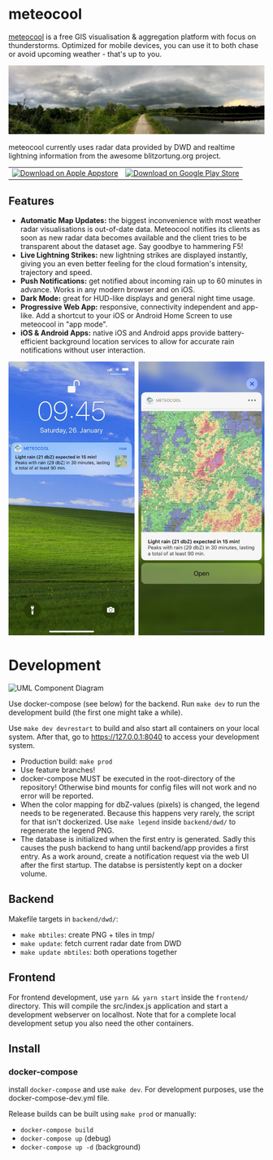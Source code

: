 # meteocool

[meteocool](https://meteocool.com/) is a free GIS
visualisation & aggregation platform with focus on thunderstorms.
Optimized for mobile devices, you can use it to both chase or
avoid upcoming weather - that's up to you.

![An exemplary cloud formation with high reflectivity (aka thunderstorm)](/frontend/assets/IMG_3076.jpg?raw=true "An exemplary cloud formation with high reflectivity")

meteocool currently uses radar data provided by DWD and realtime lightning
information from the awesome blitzortung.org project.

<table border="0">
 <tr align="center">
  <td><a href="https://itunes.apple.com/de/app/meteocool-rain-radar/id1438364623"><img src="https://raw.githubusercontent.com/v4lli/meteocool/master/frontend/assets/download-on-appstore.png" alt="Download on Apple Appstore"></a></td>
  <td><a href="https://play.google.com/store/apps/details?id=com.meteocool"><img src="https://raw.githubusercontent.com/v4lli/meteocool/master/frontend/assets/download-on-playstore.png" alt="Download on Google Play Store"></a></td>
 </tr>
</table>

## Features

* **Automatic Map Updates:** the biggest inconvenience with most weather radar
  visualisations is out-of-date data. Meteocool notifies its clients as
  soon as new radar data becomes available and the client tries
  to be transparent about the dataset age. Say goodbye to hammering F5!
* **Live Lightning Strikes:** new lightning strikes are displayed instantly,
  giving you an even better feeling for the cloud formation's intensity,
  trajectory and speed.
* **Push Notifications:** get notified about incoming rain up to 60 minutes
  in advance. Works in any modern browser and on iOS.
* **Dark Mode:** great for HUD-like displays and general night time usage.
* **Progressive Web App:** responsive, connectivity independent and app-like.
  Add a shortcut to your iOS or Android Home Screen to use meteocool in
  "app mode".
* **iOS & Android Apps:** native iOS and Android apps provide battery-efficient
  background location services to allow for accurate rain notifications without
  user interaction.

![iOS Push Notifications](/doc/ios-lockscreen.png?raw=true "iOS Push notifications with preview")


# Development

![UML Component Diagram](/doc/meteocool_component.png?raw=true "Component diagram")

Use docker-compose (see below) for the backend. Run ```make dev```
to run the development build (the first one might take a while).

Use ```make dev devrestart``` to build and also start all containers on
your local system. After that, go to https://127.0.0.1:8040 to access
your development system.

* Production build: ```make prod```
* Use feature branches!
* docker-compose MUST be executed in the root-directory of the repository!
  Otherwise bind mounts for config files will not work and no error
  will be reported.
* When the color mapping for dbZ-values (pixels) is changed, the legend
  needs to be regenerated. Because this happens very rarely, the script
  for that isn't dockerized. Use ```make legend``` inside ```backend/dwd/```
  to regenerate the legend PNG.
* The database is initialized when the first entry is generated. Sadly this
  causes the push backend to hang until backend/app provides a first entry.
  As a work around, create a notification request via the web UI after the
  first startup. The databse is persistently kept on a docker volume.

## Backend

Makefile targets in ```backend/dwd/```:

 - ```make mbtiles```: create PNG + tiles in tmp/
 - ```make update```: fetch current radar date from DWD
 - ```make update mbtiles```: both operations together

## Frontend

For frontend development, use ```yarn && yarn start``` inside the
```frontend/``` directory. This will compile the src/index.js application
and start a development webserver on localhost. Note that for a complete
local development setup you also need the other containers.

## Install

### docker-compose

install `docker-compose` and use `make dev`. For development purposes, use the docker-compose-dev.yml file.

Release builds can be built using `make prod` or manually:

* `docker-compose build`
* `docker-compose up` (debug)
* `docker-compose up -d` (background)
